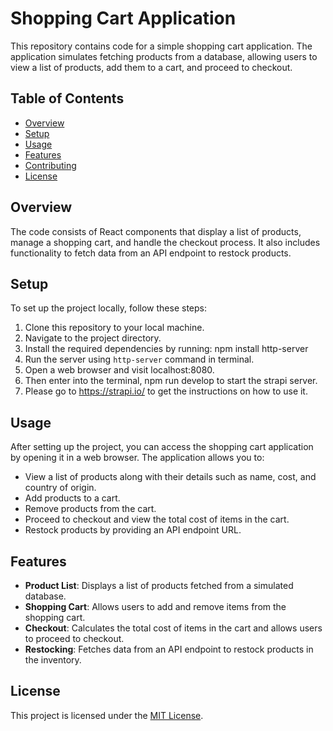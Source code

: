 # Shopping Cart Application

This repository contains code for a simple shopping cart application. The application simulates fetching products from a database, allowing users to view a list of products, add them to a cart, and proceed to checkout.

## Table of Contents

- [Overview](#overview)
- [Setup](#setup)
- [Usage](#usage)
- [Features](#features)
- [Contributing](#contributing)
- [License](#license)

## Overview

The code consists of React components that display a list of products, manage a shopping cart, and handle the checkout process. It also includes functionality to fetch data from an API endpoint to restock products.

## Setup

To set up the project locally, follow these steps:

1. Clone this repository to your local machine.
2. Navigate to the project directory.
3. Install the required dependencies by running:
npm install http-server 
4. Run the server using `http-server` command in terminal.
5. Open a web browser and visit localhost:8080.
6. Then enter into the terminal, npm run develop to start the strapi server. 
7. Please go to https://strapi.io/ to get the instructions on how to use it. 

## Usage

After setting up the project, you can access the shopping cart application by opening it in a web browser. The application allows you to:

- View a list of products along with their details such as name, cost, and country of origin.
- Add products to a cart.
- Remove products from the cart.
- Proceed to checkout and view the total cost of items in the cart.
- Restock products by providing an API endpoint URL.

## Features

- **Product List**: Displays a list of products fetched from a simulated database.
- **Shopping Cart**: Allows users to add and remove items from the shopping cart.
- **Checkout**: Calculates the total cost of items in the cart and allows users to proceed to checkout.
- **Restocking**: Fetches data from an API endpoint to restock products in the inventory.

## License

This project is licensed under the [MIT License](LICENSE).